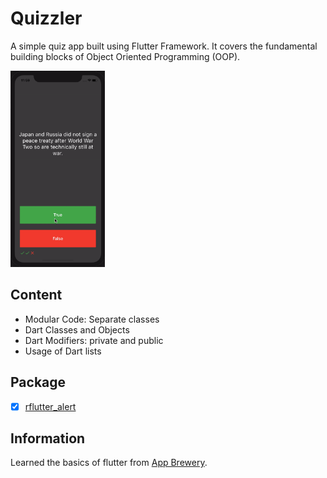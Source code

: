 # Quizzler
A simple quiz app built using Flutter Framework. It covers the fundamental building blocks of Object Oriented Programming (OOP).

<img src="preview.gif" width="30%">


## Content
- Modular Code: Separate classes
- Dart Classes and Objects
- Dart Modifiers: private and public
- Usage of Dart lists


## Package
- [X] [rflutter_alert](https://pub.dev/packages/rflutter_alert)


## Information
Learned the basics of flutter from [App Brewery](https://www.appbrewery.co/).

